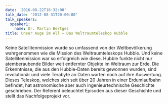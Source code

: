 ```yaml
---
date: '2016-08-22T16:32:00'
talk_date: '2012-08-31T20:00:00'
talk_speakers:
  speaker1:
    name: Dr. Martin Bertges
title: Unser Auge im All – Das Weltraumteleskop Hubble
---
```


Keine Satellitenmission wurde so umfassend von der Weltbevölkerung wahrgenommen wie die Mission des Weltraumteleskops Hubble. Und keine Satellitenmission war so erfolgreich wie diese. Hubble funkte nicht nur atemberaubende Bilder weit entfernter Objekte im Weltraum zur Erde. Die Erkenntnisse, die aus den Hubble-Daten bereits gewonnen wurden, sind revolutionär und viele Terabyte an Daten warten noch auf ihre Auswertung. Dieses Teleskop, welches sich seit über 20 Jahren in einer Erdumlaufbahn befindet, hat astronomische aber auch ingenieurtechnische Geschichte geschrieben. Der Referent beleuchtet Episoden aus dieser Geschichte und stellt das Nachfolgeprojekt vor.